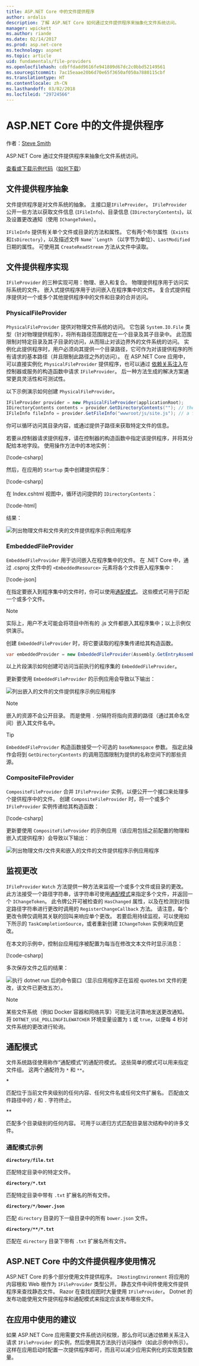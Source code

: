 ```yaml
---
title: ASP.NET Core 中的文件提供程序
author: ardalis
description: 了解 ASP.NET Core 如何通过文件提供程序来抽象化文件系统访问。
manager: wpickett
ms.author: riande
ms.date: 02/14/2017
ms.prod: asp.net-core
ms.technology: aspnet
ms.topic: article
uid: fundamentals/file-providers
ms.openlocfilehash: cdbffdadd9616fe941809d67dc2c0bbd52149561
ms.sourcegitcommit: 7ac15eaae20b6d70e65f3650af050a7880115cbf
ms.translationtype: HT
ms.contentlocale: zh-CN
ms.lasthandoff: 03/02/2018
ms.locfileid: "29724566"
---
```

# <a name="file-providers-in-aspnet-core"></a>ASP.NET Core 中的文件提供程序

作者：[Steve Smith](https://ardalis.com/)

ASP.NET Core 通过文件提供程序来抽象化文件系统访问。

[查看或下载示例代码](https://github.com/aspnet/Docs/tree/master/aspnetcore/fundamentals/file-providers/sample)（[如何下载](xref:tutorials/index#how-to-download-a-sample)）

## <a name="file-provider-abstractions"></a>文件提供程序抽象

文件提供程序是对文件系统的抽象。 主接口是`IFileProvider`。 `IFileProvider` 公开一些方法以获取文件信息 (`IFileInfo`)、目录信息 (`IDirectoryContents`)，以及设置更改通知（使用 `IChangeToken`）。

`IFileInfo` 提供有关单个文件或目录的方法和属性。 它有两个布尔属性（`Exists` 和`IsDirectory`），以及描述文件 `Name``Length` （以字节为单位）、`LastModified` 日期的属性。 可使用其 `CreateReadStream` 方法从文件中读取。

## <a name="file-provider-implementations"></a>文件提供程序实现

`IFileProvider` 的三种实现可用：物理、嵌入和复合。 物理提供程序用于访问实际系统的文件。 嵌入式提供程序用于访问嵌入在程序集中的文件。 复合式提供程序提供对一个或多个其他提供程序中的文件和目录的合并访问。

### <a name="physicalfileprovider"></a>PhysicalFileProvider

`PhysicalFileProvider` 提供对物理文件系统的访问。 它包装 `System.IO.File` 类型（针对物理提供程序），将所有路径范围限定在一个目录及其子目录中。 此范围限制对特定目录及其子目录的访问，从而阻止对该边界外的文件系统的访问。 实例化此提供程序时，用户必须向其提供一个目录路径，它可作为对该提供程序的所有请求的基本路径（并且限制此路径之外的访问）。 在 ASP.NET Core 应用中，可以直接实例化 `PhysicalFileProvider` 提供程序，也可以通过 [依赖关系注入](dependency-injection.md)在控制器或服务的构造函数中请求 `IFileProvider`。 后一种方法生成的解决方案通常更具灵活性和可测试性。

以下示例演示如何创建 `PhysicalFileProvider`。


```csharp
IFileProvider provider = new PhysicalFileProvider(applicationRoot);
IDirectoryContents contents = provider.GetDirectoryContents(""); // the applicationRoot contents
IFileInfo fileInfo = provider.GetFileInfo("wwwroot/js/site.js"); // a file under applicationRoot
```

你可以循环访问其目录内容，或通过提供子路径来获取特定文件的信息。

若要从控制器请求提供程序，请在控制器的构造函数中指定该提供程序，并将其分配给本地字段。 使用操作方法中的本地实例：

[!code-csharp[](file-providers/sample/src/FileProviderSample/Controllers/HomeController.cs?highlight=5,7,12&range=6-19)]

然后，在应用的 `Startup` 类中创建提供程序：

[!code-csharp[](file-providers/sample/src/FileProviderSample/Startup.cs?highlight=35,40&range=1-43)]

在 Index.cshtml 视图中，循环访问提供的 `IDirectoryContents`：

[!code-html[](file-providers/sample/src/FileProviderSample/Views/Home/Index.cshtml?highlight=2,7,9,11,15)]

结果：

![列出物理文件和文件夹的文件提供程序示例应用程序](file-providers/_static/physical-directory-listing.png)

### <a name="embeddedfileprovider"></a>EmbeddedFileProvider

`EmbeddedFileProvider` 用于访问嵌入在程序集中的文件。 在 .NET Core 中，通过 .csproj 文件中的 `<EmbeddedResource>` 元素将各个文件嵌入程序集中：

[!code-json[](file-providers/sample/src/FileProviderSample/FileProviderSample.csproj?range=13-18)]

在指定要嵌入到程序集中的文件时，你可以使用[通配模式](#globbing-patterns)。 这些模式可用于匹配一个或多个文件。

> [!NOTE]
> 实际上，用户不太可能会将项目中所有的 .js 文件都嵌入其程序集中；以上示例仅供演示。

创建 `EmbeddedFileProvider` 时，将它要读取的程序集传递给其构造函数。

```csharp
var embeddedProvider = new EmbeddedFileProvider(Assembly.GetEntryAssembly());
```

以上片段演示如何创建可访问当前执行的程序集的 `EmbeddedFileProvider`。

更新要使用 `EmbeddedFileProvider` 的示例应用会导致以下输出：

![列出嵌入的文件的文件提供程序示例应用程序](file-providers/_static/embedded-directory-listing.png)

> [!NOTE]
> 嵌入的资源不会公开目录。 而是使用 `.` 分隔符将指向资源的路径（通过其命名空间）嵌入其文件名中。

> [!TIP]
> `EmbeddedFileProvider` 构造函数接受一个可选的 `baseNamespace` 参数。 指定此操作会将到 `GetDirectoryContents` 的调用范围限制为提供的名称空间下的那些资源。

### <a name="compositefileprovider"></a>CompositeFileProvider

`CompositeFileProvider` 合并 `IFileProvider` 实例，以便公开一个接口来处理多个提供程序中的文件。 创建 `CompositeFileProvider` 时，将一个或多个 `IFileProvider` 实例传递给其构造函数：

[!code-csharp[](file-providers/sample/src/FileProviderSample/Startup.cs?highlight=3&range=35-37)]

更新要使用 `CompositeFileProvider` 的示例应用（该应用包括之前配置的物理和嵌入式提供程序）会导致以下输出：

![列出物理文件/文件夹和嵌入的文件的文件提供程序示例应用程序](file-providers/_static/composite-directory-listing.png)

## <a name="watching-for-changes"></a>监视更改

`IFileProvider` `Watch` 方法提供一种方法来监视一个或多个文件或目录的更改。 此方法接受一个路径字符串，该字符串可使用[通配模式](#globbing-patterns)来指定多个文件，并返回一个 `IChangeToken`。 此令牌公开可被检查的 `HasChanged` 属性，以及在检测到对指定路径字符串进行更改时调用的 `RegisterChangeCallback` 方法。 请注意，每个更改令牌仅调用其关联的回叫来响应单个更改。 若要启用持续监视，可以使用如下所示的 `TaskCompletionSource`，或者重新创建 `IChangeToken` 实例来响应更改。

在本文的示例中，控制台应用程序被配置为每当在修改文本文件时显示消息：

[!code-csharp[](file-providers/sample/src/WatchConsole/Program.cs?name=snippet1&highlight=1-2,16,19-20)]

多次保存文件之后的结果：

![执行 dotnet run 后的命令窗口（显示应用程序正在监视 quotes.txt 文件的更改，该文件已更改五次）。](file-providers/_static/watch-console.png)

> [!NOTE]
> 某些文件系统（例如 Docker 容器和网络共享）可能无法可靠地发送更改通知。 将 `DOTNET_USE_POLLINGFILEWATCHER` 环境变量设置为 `1` 或 `true`，以便每 4 秒对文件系统的更改进行轮询。

## <a name="globbing-patterns"></a>通配模式

文件系统路径使用称作“通配模式”的通配符模式。 这些简单的模式可以用来指定文件组。 这两个通配符为 `*` 和 `**`。

**`*`**

   匹配位于当前文件夹级别的任何内容、任何文件名或任何文件扩展名。 匹配由文件路径中的 `/` 和 `.` 字符终止。

<strong><code>**</code></strong>

   匹配多个目录级别的任何内容。 可用于以递归方式匹配目录层次结构中的许多文件。

### <a name="globbing-pattern-examples"></a>通配模式示例

**`directory/file.txt`**

   匹配特定目录中的特定文件。

**<code>directory/*.txt</code>**

   匹配特定目录中带有 `.txt` 扩展名的所有文件。

**`directory/*/bower.json`**

   匹配 `directory` 目录的下一级目录中的所有 `bower.json` 文件。

**<code>directory/&#42;&#42;/&#42;.txt</code>**

   匹配在 `directory` 目录下带有 `.txt` 扩展名所有文件。

## <a name="file-provider-usage-in-aspnet-core"></a>ASP.NET Core 中的文件提供程序使用情况

ASP.NET Core 的多个部分使用文件提供程序。 `IHostingEnvironment` 将应用的内容根和 Web 根作为 `IFileProvider` 类型公开。 静态文件中间件使用文件提供程序来查找静态文件。 Razor 在查找视图时大量使用 `IFileProvider`。 Dotnet 的发布功能使用文件提供程序和通配模式来指定应该发布哪些文件。

## <a name="recommendations-for-use-in-apps"></a>在应用中使用的建议

如果 ASP.NET Core 应用需要文件系统访问权限，那么你可以通过依赖关系注入请求 `IFileProvider` 的实例，然后使用其方法执行访问操作（如此示例中所示）。 这样在应用启动时配置一次提供程序即可，而且可以减少应用实例化的实现类型数量。
